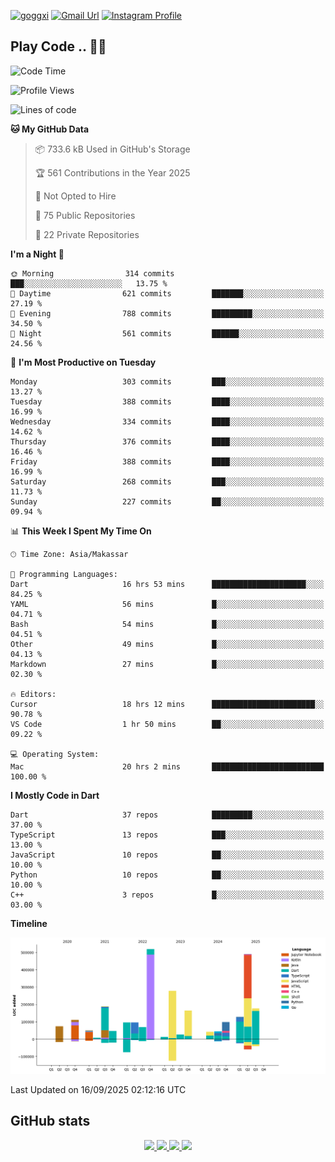 [![goggxi](https://img.shields.io/badge/Portofolio-Goggxi-orange)](https://goggxi.github.io)
[![Gmail Url](https://img.shields.io/twitter/url?label=Goggxi@gmail.com&logo=gmail&style=social&url=http%3A%2F%2Fmailto%3Acontact.Goggxi@gmail.com)](mailto:Goggxi@gmail.com) [![Instagram Profile](https://img.shields.io/twitter/url?label=moh_rifkan&logo=instagram&style=social&url=https://www.instagram.com/moh_rifkan/)](https://www.instagram.com/moh_rifkan/)

## Play Code .. 💬🚀

<!-- [![Moh Rifkan GitHub stats](https://github-readme-stats.vercel.app/api?username=goggxi&count_private=true&show_icons=true&theme=dracula&custom_title=Goggxi%20Statistic%20🚀)](https://github.com/goggxi/goggxi)

[![Top Langs](https://github-readme-stats.vercel.app/api/top-langs/?username=goggxi&langs_count=8&layout=compact&show_icons=true&theme=dracula)](https://github.com/goggxi/goggxi) -->

<!--START_SECTION:waka-->
![Code Time](http://img.shields.io/badge/Code%20Time-4%2C526%20hrs%2012%20mins-blue)

![Profile Views](http://img.shields.io/badge/Profile%20Views-0-blue)

![Lines of code](https://img.shields.io/badge/From%20Hello%20World%20I%27ve%20Written-2.7%20million%20lines%20of%20code-blue)

**🐱 My GitHub Data** 

> 📦 733.6 kB Used in GitHub's Storage 
 > 
> 🏆 561 Contributions in the Year 2025
 > 
> 🚫 Not Opted to Hire
 > 
> 📜 75 Public Repositories 
 > 
> 🔑 22 Private Repositories 
 > 
**I'm a Night 🦉** 

```text
🌞 Morning                314 commits         ███░░░░░░░░░░░░░░░░░░░░░░   13.75 % 
🌆 Daytime                621 commits         ███████░░░░░░░░░░░░░░░░░░   27.19 % 
🌃 Evening                788 commits         █████████░░░░░░░░░░░░░░░░   34.50 % 
🌙 Night                  561 commits         ██████░░░░░░░░░░░░░░░░░░░   24.56 % 
```
📅 **I'm Most Productive on Tuesday** 

```text
Monday                   303 commits         ███░░░░░░░░░░░░░░░░░░░░░░   13.27 % 
Tuesday                  388 commits         ████░░░░░░░░░░░░░░░░░░░░░   16.99 % 
Wednesday                334 commits         ████░░░░░░░░░░░░░░░░░░░░░   14.62 % 
Thursday                 376 commits         ████░░░░░░░░░░░░░░░░░░░░░   16.46 % 
Friday                   388 commits         ████░░░░░░░░░░░░░░░░░░░░░   16.99 % 
Saturday                 268 commits         ███░░░░░░░░░░░░░░░░░░░░░░   11.73 % 
Sunday                   227 commits         ██░░░░░░░░░░░░░░░░░░░░░░░   09.94 % 
```


📊 **This Week I Spent My Time On** 

```text
🕑︎ Time Zone: Asia/Makassar

💬 Programming Languages: 
Dart                     16 hrs 53 mins      █████████████████████░░░░   84.25 % 
YAML                     56 mins             █░░░░░░░░░░░░░░░░░░░░░░░░   04.71 % 
Bash                     54 mins             █░░░░░░░░░░░░░░░░░░░░░░░░   04.51 % 
Other                    49 mins             █░░░░░░░░░░░░░░░░░░░░░░░░   04.13 % 
Markdown                 27 mins             █░░░░░░░░░░░░░░░░░░░░░░░░   02.30 % 

🔥 Editors: 
Cursor                   18 hrs 12 mins      ███████████████████████░░   90.78 % 
VS Code                  1 hr 50 mins        ██░░░░░░░░░░░░░░░░░░░░░░░   09.22 % 

💻 Operating System: 
Mac                      20 hrs 2 mins       █████████████████████████   100.00 % 
```

**I Mostly Code in Dart** 

```text
Dart                     37 repos            █████████░░░░░░░░░░░░░░░░   37.00 % 
TypeScript               13 repos            ███░░░░░░░░░░░░░░░░░░░░░░   13.00 % 
JavaScript               10 repos            ██░░░░░░░░░░░░░░░░░░░░░░░   10.00 % 
Python                   10 repos            ██░░░░░░░░░░░░░░░░░░░░░░░   10.00 % 
C++                      3 repos             █░░░░░░░░░░░░░░░░░░░░░░░░   03.00 % 
```



**Timeline**

![Lines of Code chart](https://raw.githubusercontent.com/Goggxi/Goggxi/main/assets/bar_graph.png)


 Last Updated on 16/09/2025 02:12:16 UTC
<!--END_SECTION:waka-->

## GitHub stats

<p align="center">
  <a href="https://github.com/goggxi">
    <img src="http://github-profile-summary-cards.vercel.app/api/cards/profile-details?username=goggxi&theme=transparent" />
  </a>
  <a href="https://github.com/goggxi">
    <img src="https://github-readme-streak-stats.herokuapp.com/?user=goggxi&hide_border=true&card_width=338&theme=transparent" />
  </a>
  <a href="https://github.com/goggxi">
    <img src="http://github-profile-summary-cards.vercel.app/api/cards/stats?username=goggxi&theme=transparent" />
  </a>
  <a href="https://github.com/goggxi">
    <img src="https://github-readme-stats.vercel.app/api/top-langs/?username=goggxi&langs_count=10&exclude_repo=&hide=c,makefile,html,css,sass,nix,nunjucks,tsql,dockerfile,shell&card_width=699&hide_border=true&theme=transparent" />
  </a>
  <!-- <br/>
  <a href="https://github.com/goggxi">
    <img src="https://komarev.com/ghpvc/?username=goggxi&color=blue&style=flat" />
  </a> -->
</p>

